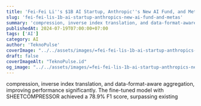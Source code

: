 ```yaml
---
title: 'Fei-Fei Li''s $1B AI Startup, Anthropic''s New AI Fund, and Meta''s ...'
slug: 'fei-fei-lis-1b-ai-startup-anthropics-new-ai-fund-and-metas'
summary: 'compression, inverse index translation, and data-format-aware aggregation, improving performance significantly. The fine-tuned model with SHEETCOMPRESSOR achieved a 78.9% F1 score, surpassing existing'
publishedAt: 2024-07-19T07:00:00+07:00
tags: ['AI']
category: AI
author: 'TeknoPulse'
coverImage: "../../assets/images/=fei-fei-lis-1b-ai-startup-anthropics-new-ai-fund-and-metas-16x9.png"
draft: false
coverImageAlt: "TeknoPulse.id"
og_image: "../../assets/images/=fei-fei-lis-1b-ai-startup-anthropics-new-ai-fund-and-metas-16x9.png"
---
```


compression, inverse index translation, and data-format-aware aggregation, improving performance significantly. The fine-tuned model with SHEETCOMPRESSOR achieved a 78.9% F1 score, surpassing existing
